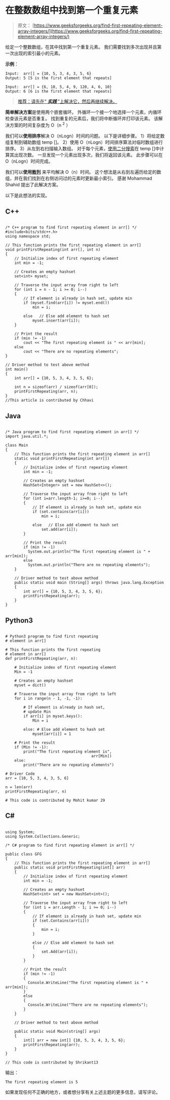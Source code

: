 # 在整数数组中找到第一个重复元素

> 原文： [https://www.geeksforgeeks.org/find-first-repeating-element-array-integers/](https://www.geeksforgeeks.org/find-first-repeating-element-array-integers/)

给定一个整数数组，在其中找到第一个重复元素。 我们需要找到多次出现并且第一次出现的索引最小的元素。

**示例**：

```
Input:  arr[] = {10, 5, 3, 4, 3, 5, 6}
Output: 5 [5 is the first element that repeats]

Input:  arr[] = {6, 10, 5, 4, 9, 120, 4, 6, 10}
Output: 6 [6 is the first element that repeats]

```

> [推荐：请先在“ ***实践*** ”上解决它，然后再继续解决。](https://practice.geeksforgeeks.org/problems/first-repeating-element/0)

**简单解决方案**是使用两个嵌套循环。 外循环一个接一个地选择一个元素，内循环检查该元素是否重复。 找到重复的元素后，我们将中断循环并打印该元素。 该解决方案的时间复杂度为 O（n <sup>2</sup> ）

我们可以**使用排序**解决 O（nLogn）时间的问题。 以下是详细步骤。
1）将给定数组复制到辅助数组 temp []。
2）使用 O（nLogn）时间排序算法对临时数组进行排序。
3）从左到右扫描输入数组。 对于每个元素，[使用二分搜索](https://www.geeksforgeeks.org/count-number-of-occurrences-in-a-sorted-array/)在 temp []中计算其出现次数。 一旦发现一个元素出现多次，我们将返回该元素。 此步骤可以在 O（nLogn）时间完成。

我们可以**使用[散列](http://geeksquiz.com/hashing-set-1-introduction/)** 来平均解决 O（n）时间。 这个想法是从右到左遍历给定的数组，并在我们找到在右侧访问过的元素时更新最小索引。 感谢 Mohammad Shahid 提出了此解决方案。

以下是此想法的实现。

## C++ 

```

/* C++ program to find first repeating element in arr[] */
#include<bits/stdc++.h> 
using namespace std; 

// This function prints the first repeating element in arr[] 
void printFirstRepeating(int arr[], int n) 
{ 
    // Initialize index of first repeating element 
    int min = -1; 

    // Creates an empty hashset 
    set<int> myset; 

    // Traverse the input array from right to left 
    for (int i = n - 1; i >= 0; i--) 
    { 
        // If element is already in hash set, update min 
        if (myset.find(arr[i]) != myset.end()) 
            min = i; 

        else   // Else add element to hash set 
            myset.insert(arr[i]); 
    } 

    // Print the result 
    if (min != -1) 
        cout << "The first repeating element is " << arr[min]; 
    else
        cout << "There are no repeating elements"; 
} 

// Driver method to test above method 
int main() 
{ 
    int arr[] = {10, 5, 3, 4, 3, 5, 6}; 

    int n = sizeof(arr) / sizeof(arr[0]); 
    printFirstRepeating(arr, n); 
} 
//This article is contributed by Chhavi 

```

## Java

```

/* Java program to find first repeating element in arr[] */
import java.util.*; 

class Main 
{ 
    // This function prints the first repeating element in arr[] 
    static void printFirstRepeating(int arr[]) 
    { 
        // Initialize index of first repeating element 
        int min = -1; 

        // Creates an empty hashset 
        HashSet<Integer> set = new HashSet<>(); 

        // Traverse the input array from right to left 
        for (int i=arr.length-1; i>=0; i--) 
        { 
            // If element is already in hash set, update min 
            if (set.contains(arr[i])) 
                min = i; 

            else   // Else add element to hash set 
                set.add(arr[i]); 
        } 

        // Print the result 
        if (min != -1) 
          System.out.println("The first repeating element is " + arr[min]); 
        else
          System.out.println("There are no repeating elements"); 
    } 

    // Driver method to test above method 
    public static void main (String[] args) throws java.lang.Exception 
    { 
        int arr[] = {10, 5, 3, 4, 3, 5, 6}; 
        printFirstRepeating(arr); 
    } 
} 

```

## Python3

```

# Python3 program to find first repeating 
# element in arr[]  

# This function prints the first repeating  
# element in arr[] 
def printFirstRepeating(arr, n): 

    # Initialize index of first repeating element 
    Min = -1

    # Creates an empty hashset 
    myset = dict() 

    # Traverse the input array from right to left 
    for i in range(n - 1, -1, -1): 

        # If element is already in hash set, 
        # update Min 
        if arr[i] in myset.keys(): 
            Min = i 

        else: # Else add element to hash set 
            myset[arr[i]] = 1

    # Print the result 
    if (Min != -1): 
        print("The first repeating element is",  
                                      arr[Min]) 
    else: 
        print("There are no repeating elements") 

# Driver Code 
arr = [10, 5, 3, 4, 3, 5, 6] 

n = len(arr) 
printFirstRepeating(arr, n) 

# This code is contributed by Mohit kumar 29 

```

## C# 

```

using System; 
using System.Collections.Generic; 

/* C# program to find first repeating element in arr[] */

public class GFG 
{ 
    // This function prints the first repeating element in arr[]  
    public static void printFirstRepeating(int[] arr) 
    { 
        // Initialize index of first repeating element  
        int min = -1; 

        // Creates an empty hashset  
        HashSet<int> set = new HashSet<int>(); 

        // Traverse the input array from right to left  
        for (int i = arr.Length - 1; i >= 0; i--) 
        { 
            // If element is already in hash set, update min  
            if (set.Contains(arr[i])) 
            { 
                min = i; 
            } 

            else // Else add element to hash set 
            { 
                set.Add(arr[i]); 
            } 
        } 

        // Print the result  
        if (min != -1) 
        { 
          Console.WriteLine("The first repeating element is " + arr[min]); 
        } 
        else
        { 
          Console.WriteLine("There are no repeating elements"); 
        } 
    } 

    // Driver method to test above method  

    public static void Main(string[] args) 
    { 
        int[] arr = new int[] {10, 5, 3, 4, 3, 5, 6}; 
        printFirstRepeating(arr); 
    } 
} 

// This code is contributed by Shrikant13 

```

输出：

```
The first repeating element is 5
```

如果发现任何不正确的地方，或者想分享有关上述主题的更多信息，请写评论。

